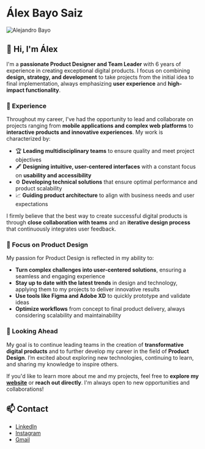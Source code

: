 # Álex Bayo Saiz

![Alejandro Bayo](https://alejandrobayosaiz.com/assets/img/about/profile.jpg)

## 👋 Hi, I'm Álex

I'm a **passionate Product Designer and Team Leader** with 6 years of experience in creating exceptional digital
products. I focus on combining **design, strategy, and development** to take projects from the initial idea to final
implementation, always emphasizing **user experience** and **high-impact functionality**.

### 💼 Experience

Throughout my career, I've had the opportunity to lead and collaborate on projects ranging from **mobile applications
and complex web platforms** to **interactive products and innovative experiences**. My work is characterized by:

- 🏆 **Leading multidisciplinary teams** to ensure quality and meet project objectives
- 🖋️ **Designing intuitive, user-centered interfaces** with a constant focus on **usability and accessibility**
- ⚙️ **Developing technical solutions** that ensure optimal performance and product scalability
- 📈 **Guiding product architecture** to align with business needs and user expectations

I firmly believe that the best way to create successful digital products is through **close collaboration with teams**
and an **iterative design process** that continuously integrates user feedback.

### 🎨 Focus on Product Design

My passion for Product Design is reflected in my ability to:

- **Turn complex challenges into user-centered solutions**, ensuring a seamless and engaging experience
- **Stay up to date with the latest trends** in design and technology, applying them to my projects to deliver
  innovative results
- **Use tools like Figma and Adobe XD** to quickly prototype and validate ideas
- **Optimize workflows** from concept to final product delivery, always considering scalability and maintainability

### 🚀 Looking Ahead

My goal is to continue leading teams in the creation of **transformative digital products** and to further develop my
career in the field of **Product Design**. I’m excited about exploring new technologies, continuing to learn, and
sharing my knowledge to inspire others.

If you'd like to learn more about me and my projects, feel free to **explore my [website](https://alexbayosaiz.com)** or
**reach out directly**. I'm always open to new opportunities and collaborations!

## 📫 Contact

- [LinkedIn](https://www.linkedin.com/in/alejandrobayosaiz)
- [Instagram](https://www.instagram.com/alejandrobayosaiz)
- [Gmail](mailto:alexbayosaiz@gmail.com)
